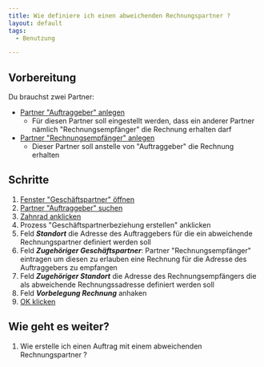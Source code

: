 ```yaml
---
title: Wie definiere ich einen abweichenden Rechnungspartner ?
layout: default
tags:
  - Benutzung

---
```

## Vorbereitung

Du brauchst zwei Partner:

* [Partner "Auftraggeber" anlegen](Wie_lege_ich_einen_neuen_Partner_an)
  * Für diesen Partner soll eingestellt werden, dass ein anderer Partner nämlich "Rechnungsempfänger" die Rechnung erhalten darf
* [Partner "Rechnungsempfänger" anlegen](Wie_lege_ich_einen_neuen_Partner_an)
  * Dieser Partner soll anstelle von "Auftraggeber" die Rechnung erhalten
  

## Schritte
1. [Fenster "Geschäftspartner" öffnen](Wie_finde_und_öffne_ich_ein_Fenster)
1. [Partner "Auftraggeber" suchen](Wie_suche_ich_in_einem_Fenster) 
1. [Zahnrad anklicken](Wie_starte_ich_Zahnrad_Prozesse)
1. Prozess "Geschäftspartnerbeziehung erstellen" anklicken
1. Feld ***Standort*** die Adresse des Auftraggebers für die ein abweichende Rechnungspartner definiert werden soll
1. Feld ***Zugehöriger Geschäftspartner***: Partner "Rechnungsempfänger" eintragen um diesen zu erlauben eine Rechnung für die Adresse des Auftraggebers zu empfangen
1. Feld ***Zugehöriger Standort*** die Adresse des Rechnungsempfängers die als abweichende Rechnungssadresse definiert werden soll
1. Feld ***Vorbelegung Rechnung*** anhaken
1. [OK klicken](Wie_bestaetige_ich_eine_Aktion)

## Wie geht es weiter?
1. Wie erstelle ich einen Auftrag mit einem abweichenden Rechnungspartner ?
